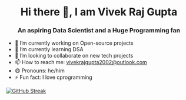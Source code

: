 
<div align="center">

# Hi there 👋, I am Vivek Raj Gupta

<h3>An aspiring Data Scientist and a Huge Programming fan</h3>

</div>

- 🔭 I’m currently working on Open-source projects 
- 🌱 I’m currently learning DSA
- 👯 I’m looking to collaborate on new tech projects
- 📫 How to reach me: vivekrajgupta2002@outlook.com
- 😄 Pronouns: he/him
- ⚡ Fun fact: I love cprogramming


[![GitHub Streak](https://streak-stats.demolab.com?user=Vivek-raj-gupta-2002)](https://git.io/streak-stats)


